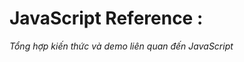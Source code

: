# JavaScript Reference :

_Tổng hợp kiến thức và demo liên quan đến JavaScript_ 

<!-- link các bài viết hay :
- https://soaica.dev/index.php/2020/02/14/ten-goi-va-truong-hop-su-dung-cac-web-component-hay-gap/

- https://viblo.asia/p/tim-hieu-kien-thuc-co-ban-ve-api-maGK7A4Mlj2?fbclid=IwAR3fFepuj58hbZtVVpxWTG3afN9y-w21r1P_J0DU7d0NmNgTx_zdc4cl3AU

- https://growupcareer.com/2020/04/14/10-mo-hinh-kien-%E2%80%8B%E2%80%8Btruc-phan-mem-pho-bien/

- https://github.com/Asabeneh/30-Days-Of-Reac

- https://itviec.com/blog/software-architect-la-gi/

- http://laptoplinhkien.vn/san-pham/1615-thay-man-hinh-laptop-dell-vostro-5460-v5460.html

- https://4lap.vn/mua-ban-thay-the-man-hinh-laptop-dell-vostro-5460-5470.html 

- https://tapit.vn/huong-dan-viet-dac-ta-thiet-ke-qua-mot-du-nhung-don-gian/

- https://developer.okta.com/blog/2018/05/08/build-video-chat-app-with-javascript-webrtc-and-okta

- https://viblo.asia/p/su-ket-hop-hoan-hao-cua-scrapy-va-splash-giai-phap-toi-uu-voi-trang-web-su-dung-javascript-Qbq5Qa8w5D8?fbclid=IwAR0cfB8Zp2QlzIB5RoMjMy6q_DmicPf1_pU-_IyLXXVCM-nNlgCcxwHZaSw

- https://techmaster.vn/posts?author=188

- https://kipalog.com/posts/Co-ban-ve-async-await-trong-javascript

- https://viblo.asia/p/oauth2-nhung-dieu-chung-ta-khong-nen-bo-qua-WAyK8AooZxX?fbclid=IwAR02cyvZDWWs1GirIzPq_ULSW3AtOREJf20CFpzUGDTYVzH7JFIBJ8w-XKI

- https://viblo.asia/p/cac-cau-hinh-can-thiet-cho-mot-du-an-react-native-vyDZOAkQ5wj

- https://code.visualstudio.com/docs/languages/jsconfig

- https://kipalog.com/posts/Config-alias-chuan-trong-webpack

- https://morioh.com/p/2b2f35b7c7b8

-->
